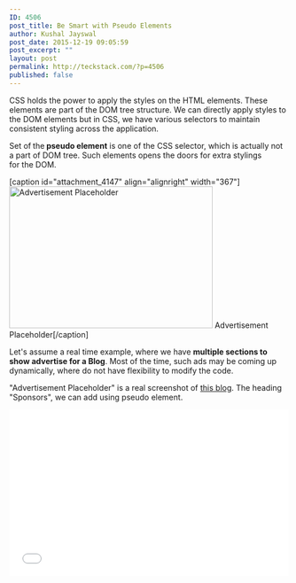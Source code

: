 ```yaml
---
ID: 4506
post_title: Be Smart with Pseudo Elements
author: Kushal Jayswal
post_date: 2015-12-19 09:05:59
post_excerpt: ""
layout: post
permalink: http://teckstack.com/?p=4506
published: false
---
```

CSS holds the power to apply the styles on the HTML elements. These elements are part of the DOM tree structure. We can directly apply styles to the DOM elements but in CSS, we have various selectors to maintain consistent styling across the application.

Set of<strong> </strong>the<strong> pseudo element</strong> is one of the CSS selector, which is actually not a part of DOM tree. Such elements opens the doors for extra stylings for the DOM.

[caption id="attachment_4147" align="alignright" width="367"]<img class="alignnone size-full wp-image-4147" src="http://teckstack.com/tsdir/wp-content/uploads/2014/11/Display-Advertising.jpg" alt="Advertisement Placeholder" width="367" height="256" /> Advertisement Placeholder[/caption]

Let's assume a real time example, where we have <strong>multiple sections to show advertise for a Blog</strong>. Most of the time, such ads may be coming up dynamically, where do not have flexibility to modify the code.

"Advertisement Placeholder" is a real screenshot of <a href="http://teckstack.com">this blog</a>. The heading "Sponsors", we can add using pseudo element.
<iframe src="//jsfiddle.net/ft6syjvL/embedded/" width="100%" height="300" frameborder="0" allowfullscreen="allowfullscreen"></iframe>
